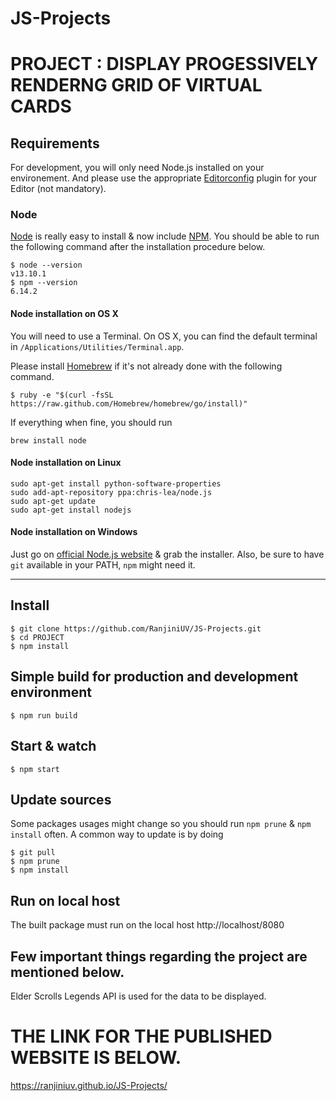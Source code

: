 # JS-Projects
# PROJECT : DISPLAY PROGESSIVELY RENDERNG GRID OF VIRTUAL CARDS

## Requirements

For development, you will only need Node.js installed on your environement.
And please use the appropriate [Editorconfig](http://editorconfig.org/) plugin for your Editor (not mandatory).

### Node

[Node](http://nodejs.org/) is really easy to install & now include [NPM](https://npmjs.org/).
You should be able to run the following command after the installation procedure
below.

    $ node --version
    v13.10.1
    $ npm --version
    6.14.2

#### Node installation on OS X

You will need to use a Terminal. On OS X, you can find the default terminal in
`/Applications/Utilities/Terminal.app`.

Please install [Homebrew](http://brew.sh/) if it's not already done with the following command.

    $ ruby -e "$(curl -fsSL https://raw.github.com/Homebrew/homebrew/go/install)"

If everything when fine, you should run

    brew install node

#### Node installation on Linux

    sudo apt-get install python-software-properties
    sudo add-apt-repository ppa:chris-lea/node.js
    sudo apt-get update
    sudo apt-get install nodejs

#### Node installation on Windows

Just go on [official Node.js website](http://nodejs.org/) & grab the installer.
Also, be sure to have `git` available in your PATH, `npm` might need it.

---

## Install

    $ git clone https://github.com/RanjiniUV/JS-Projects.git
    $ cd PROJECT
    $ npm install

## Simple build for production and development environment

    $ npm run build


## Start & watch

    $ npm start



## Update sources

Some packages usages might change so you should run `npm prune` & `npm install` often.
A common way to update is by doing

    $ git pull
    $ npm prune
    $ npm install


## Run on local host

The built package must run on the local host http://localhost/8080


## Few important things regarding the project are mentioned below.

Elder Scrolls Legends API is used for the data to be displayed.


# THE LINK FOR THE PUBLISHED WEBSITE IS BELOW.
https://ranjiniuv.github.io/JS-Projects/
